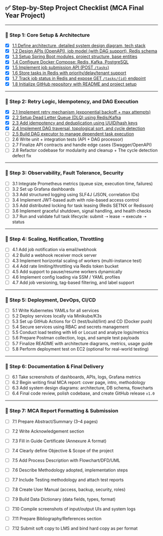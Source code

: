 ## ✅ Step-by-Step Project Checklist (MCA Final Year Project)

---

### 🔹 Step 1: Core Setup & Architecture
- [x] [1.1 Define architecture, detailed system design diagram, tech stack](https://github.com/mrajkishor/Distributed-Task-Scheduler/issues/29)  
- [x] [1.2 Design APIs (OpenAPI), job model (with DAG support), Redis schema](https://github.com/mrajkishor/Distributed-Task-Scheduler/issues/31)  
- [x] [1.3 Setup Spring Boot modules, project structure, base entities](https://github.com/mrajkishor/Distributed-Task-Scheduler/issues/56)  
- [x] [1.4 Configure Docker Compose: Redis, Kafka, PostgreSQL](https://github.com/mrajkishor/Distributed-Task-Scheduler/issues/58)  
- [x] [1.5 Implement job submission API (POST `/tasks`)](https://github.com/mrajkishor/Distributed-Task-Scheduler/issues/60)  
- [x] [1.6 Store tasks in Redis with priority/delay/tenant support](https://github.com/mrajkishor/Distributed-Task-Scheduler/issues/62)  
- [x] [1.7 Track job status in Redis and expose GET `/tasks/{id}` endpoint](https://github.com/mrajkishor/Distributed-Task-Scheduler/issues/64)
- [x] [1.8 Initialize GitHub repository with README and project setup](https://github.com/mrajkishor/Distributed-Task-Scheduler/issues/66)  

---

### 🔹 Step 2: Retry Logic, Idempotency, and DAG Execution
- [x] [2.1 Implement retry mechanism (exponential backoff + max attempts)](https://github.com/mrajkishor/Distributed-Task-Scheduler/issues/68)  
- [x] [2.2 Setup Dead Letter Queue (DLQ) using Redis/Kafka](https://github.com/mrajkishor/Distributed-Task-Scheduler/issues/70)  
- [x] [2.3 Add idempotency and deduplication using UUID/hash keys](https://github.com/mrajkishor/Distributed-Task-Scheduler/issues/72)  
- [x] [2.4 Implement DAG traversal, topological sort, and cycle detection](https://github.com/mrajkishor/Distributed-Task-Scheduler/issues/74)  
- [ ] [2.5 Build DAG executor to manage dependent task execution](https://github.com/mrajkishor/Distributed-Task-Scheduler/issues/76)  
- [ ] 2.6 Write unit + integration tests (API + DAG processor)  
- [ ] 2.7 Finalize API contracts and handle edge cases (Swagger/OpenAPI)  
- [ ] 2.8 Refactor codebase for modularity and cleanup + The cycle detection defect fix  

---

### 🔹 Step 3: Observability, Fault Tolerance, Security
- [ ] 3.1 Integrate Prometheus metrics (queue size, execution time, failures)  
- [ ] 3.2 Set up Grafana dashboards  
- [ ] 3.3 Add structured logging using SLF4J (JSON, correlation IDs)  
- [ ] 3.4 Implement JWT-based auth with role-based access control  
- [ ] 3.5 Add distributed locking for task leasing (Redis SETNX or Redisson)  
- [ ] 3.6 Implement graceful shutdown, signal handling, and health checks  
- [ ] 3.7 Run and validate full task lifecycle: submit ➝ lease ➝ execute ➝ status  

---

### 🔹 Step 4: Scaling, Notification, Throttling
- [ ] 4.1 Add job notification via email/webhook  
- [ ] 4.2 Build a webhook receiver mock server  
- [ ] 4.3 Implement horizontal scaling of workers (multi-instance test)  
- [ ] 4.4 Add rate limiting/throttling via Redis token bucket  
- [ ] 4.5 Add support to pause/resume workers dynamically  
- [ ] 4.6 Implement config loading via SSM / YAML profiles  
- [ ] 4.7 Add job versioning, tag-based filtering, and label support  

---

### 🔹 Step 5: Deployment, DevOps, CI/CD
- [ ] 5.1 Write Kubernetes YAMLs for all services  
- [ ] 5.2 Deploy services locally via Minikube/K3s  
- [ ] 5.3 Set up GitHub Actions for CI (test/build/lint) and CD (Docker push)  
- [ ] 5.4 Secure services using RBAC and secrets management  
- [ ] 5.5 Conduct load testing with k6 or Locust and analyze logs/metrics  
- [ ] 5.6 Prepare Postman collection, logs, and sample test payloads  
- [ ] 5.7 Finalize README with architecture diagrams, metrics, usage guide  
- [ ] 5.8 Perform deployment test on EC2 (optional for real-world testing)  

---

### 🔹 Step 6: Documentation & Final Delivery
- [ ] 6.1 Take screenshots of dashboards, APIs, logs, Grafana metrics  
- [ ] 6.2 Begin writing final MCA report: cover page, intro, methodology  
- [ ] 6.3 Add system design diagrams: architecture, DB schema, flowcharts  
- [ ] 6.4 Final code review, polish codebase, and create GitHub release `v1.0`  

---

### 🔹 Step 7: MCA Report Formatting & Submission
- [ ] 7.1 Prepare Abstract/Summary (3–4 pages)  
- [ ] 7.2 Write Acknowledgement section  
- [ ] 7.3 Fill in Guide Certificate (Annexure A format)  
- [ ] 7.4 Clearly define Objective & Scope of the project  
- [ ] 7.5 Add Process Description with Flowchart/DFD/UML  
- [ ] 7.6 Describe Methodology adopted, implementation steps  
- [ ] 7.7 Include Testing methodology and attach test reports  
- [ ] 7.8 Create User Manual (access, backup, security, roles)  
- [ ] 7.9 Build Data Dictionary (data fields, types, format)  
- [ ] 7.10 Compile screenshots of input/output UIs and system logs  
- [ ] 7.11 Prepare Bibliography/References section  
- [ ] 7.12 Submit soft copy to LMS and bind hard copy as per format  

